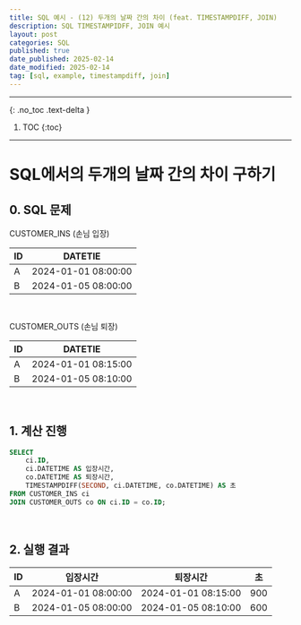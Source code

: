 ```yaml
---
title: SQL 예시 - (12) 두개의 날짜 간의 차이 (feat. TIMESTAMPDIFF, JOIN)
description: SQL TIMESTAMPIDFF, JOIN 예시
layout: post
categories: SQL
published: true
date_published: 2025-02-14
date_modified: 2025-02-14
tag: [sql, example, timestampdiff, join]
---
```

---
{: .no_toc .text-delta }

1. TOC
{:toc}
---

<!-- 글의 제목은 #
    나머지 큰 제목은 ##
    이후 나머지는 3개이상 -->

# SQL에서의 두개의 날짜 간의 차이 구하기 

## 0. SQL 문제
CUSTOMER_INS (손님 입장)

| ID | DATETIE |
| -- | ------- |
| A | 2024-01-01 08:00:00
| B | 2024-01-05 08:00:00

<br>

CUSTOMER_OUTS (손님 퇴장)

| ID | DATETIE |
| -- | ------- |
| A | 2024-01-01 08:15:00
| B | 2024-01-05 08:10:00

<br>

## 1. 계산 진행
```sql
SELECT 
    ci.ID, 
    ci.DATETIME AS 입장시간, 
    co.DATETIME AS 퇴장시간,
    TIMESTAMPDIFF(SECOND, ci.DATETIME, co.DATETIME) AS 초
FROM CUSTOMER_INS ci
JOIN CUSTOMER_OUTS co ON ci.ID = co.ID;
```
<br>

## 2. 실행 결과

| ID | 입장시간 | 퇴장시간 | 초 |
| -- | ---- | ---- | - |
| A | 2024-01-01 08:00:00 | 2024-01-01 08:15:00 | 900 |
| B | 2024-01-05 08:00:00 | 2024-01-05 08:10:00 | 600 |